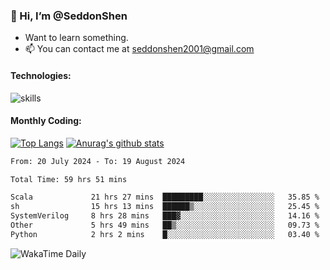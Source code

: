 ### 👋 Hi, I’m @SeddonShen
- Want to learn something.
- 📫 You can contact me at seddonshen2001@gmail.com

#### Technologies:

![skills](https://skillicons.dev/icons?i=scala,js,html,css,bootstrap,jquery,c,cpp,cloudflare,django,docker,flask,git,github,githubactions,linux,latex,mysql,nodejs,ps,php,pr,py,raspberrypi,redis,unreal,v,vscode,vue,bash)

#### Monthly Coding:
[![Top Langs](https://github-readme-stats.vercel.app/api/top-langs?username=seddonshen&show_icons=true&locale=en&layout=compact&hide=html&langs_count=8)](https://github.com/SeddonShen/)
[![Anurag's github stats](https://github-readme-stats.vercel.app/api?username=SeddonShen&count_private=true&show_icons=true)](https://github.com/anuraghazra/github-readme-stats)
<!--START_SECTION:waka-->

```txt
From: 20 July 2024 - To: 19 August 2024

Total Time: 59 hrs 51 mins

Scala             21 hrs 27 mins  █████████░░░░░░░░░░░░░░░░   35.85 %
sh                15 hrs 13 mins  ██████▒░░░░░░░░░░░░░░░░░░   25.45 %
SystemVerilog     8 hrs 28 mins   ███▓░░░░░░░░░░░░░░░░░░░░░   14.16 %
Other             5 hrs 49 mins   ██▒░░░░░░░░░░░░░░░░░░░░░░   09.73 %
Python            2 hrs 2 mins    █░░░░░░░░░░░░░░░░░░░░░░░░   03.40 %
```

<!--END_SECTION:waka-->

![WakaTime Daily](https://wakatime.com/share/@seddon2001/61a7e342-5f12-4fea-bf92-1fac161e97d6.svg)
<!---
SeddonShen/SeddonShen is a ✨ special ✨ repository because its `README.md` (this file) appears on your GitHub profile.
You can click the Preview link to take a look at your changes.
--->
